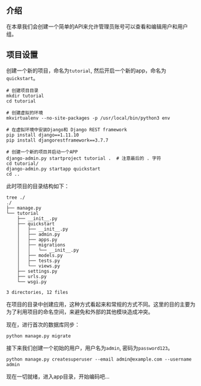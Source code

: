 ## 介绍

在本章我们会创建一个简单的API来允许管理员账号可以查看和编辑用户和用户组。

## 项目设置

创建一个新的项目，命名为```tutorial```, 然后开启一个新的app，命名为```quickstart```。
```shell
# 创建项目目录
mkdir tutorial
cd tutorial

# 创建虚拟的环境
mkvirtualenv --no-site-packages -p /usr/local/bin/python3 env

# 在虚拟环境中安装Django和 Django REST framework
pip install django==1.11.10
pip install djangorestframework==3.7.7

# 创建一个新的项目并启动一个APP
django-admin.py startproject tutorial .  # 注意最后的 . 字符
cd tutorial/
django-admin.py startapp quickstart
cd ..
```

此时项目的目录结构如下：
```shell
tree ./
./
├── manage.py
└── tutorial
    ├── __init__.py
    ├── quickstart
    │   ├── __init__.py
    │   ├── admin.py
    │   ├── apps.py
    │   ├── migrations
    │   │   └── __init__.py
    │   ├── models.py
    │   ├── tests.py
    │   └── views.py
    ├── settings.py
    ├── urls.py
    └── wsgi.py

3 directories, 12 files
```
在项目的目录中创建应用，这种方式看起来和常规的方式不同。这里的目的主要为为了利用项目的命名空间，来避免和外部的其他模块造成冲突。

现在，进行首次的数据库同步：
```shell
python manage.py migrate
```

接下来我们创建一个初始的用户，用户名为```admin```, 密码为```password123```。
```shell
python manage.py createsuperuser --email admin@example.com --username admin
```

现在一切就绪，进入app目录，开始编码吧...
